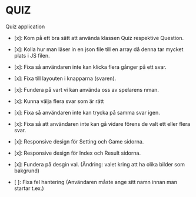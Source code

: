 # QUIZ
Quiz application


- [x]: Kom på ett bra sätt att använda klassen Quiz respektive Question.
- [x]: Kolla hur man läser in en json file till en array då denna tar mycket plats i JS filen. 
- [x]: Fixa så användaren inte kan klicka flera gånger på ett svar. 
- [x]: Fixa till layouten i knapparna (svaren). 
- [x]: Fundera på vart vi kan använda oss av spelarens nman. 
- [x]: Kunna välja flera svar som är rätt
- [x]: Fixa så användaren inte kan trycka på samma svar igen. 
- [x]: Fixa så att användaren inte kan gå vidare förens de valt ett eller flera svar. 


- [x]: Responsive design för Setting och Game sidorna.
- [x]: Responsive design för Index och Result sidorna.
- [x]: Fundera på desgin val. (Ändring: valet kring att ha olika bilder som bakgrund)
- [ ]: Fixa fel hantering (Användaren måste ange sitt namn innan man startar t.ex.)
